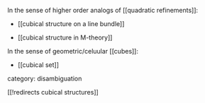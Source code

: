 
In the sense of higher order analogs of [[quadratic refinements]]:

* [[cubical structure on a line bundle]]

* [[cubical structure in M-theory]]

In the sense of geometric/celuular [[cubes]]:

* [[cubical set]]

category: disambiguation

[[!redirects cubical structures]]